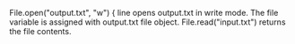 File.open("output.txt", "w") { line opens output.txt in write mode. The file variable is assigned with output.txt file object. File.read("input.txt") returns the file contents.